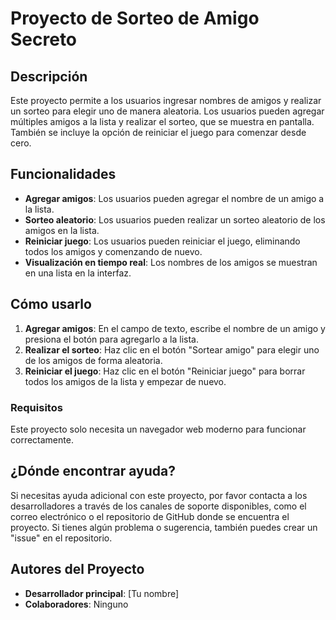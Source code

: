 # Proyecto de Sorteo de Amigo Secreto

## Descripción

Este proyecto permite a los usuarios ingresar nombres de amigos y realizar un sorteo para elegir uno de manera aleatoria. Los usuarios pueden agregar múltiples amigos a la lista y realizar el sorteo, que se muestra en pantalla. También se incluye la opción de reiniciar el juego para comenzar desde cero.

## Funcionalidades

- **Agregar amigos**: Los usuarios pueden agregar el nombre de un amigo a la lista.
- **Sorteo aleatorio**: Los usuarios pueden realizar un sorteo aleatorio de los amigos en la lista.
- **Reiniciar juego**: Los usuarios pueden reiniciar el juego, eliminando todos los amigos y comenzando de nuevo.
- **Visualización en tiempo real**: Los nombres de los amigos se muestran en una lista en la interfaz.

## Cómo usarlo

1. **Agregar amigos**: En el campo de texto, escribe el nombre de un amigo y presiona el botón para agregarlo a la lista.
2. **Realizar el sorteo**: Haz clic en el botón "Sortear amigo" para elegir uno de los amigos de forma aleatoria.
3. **Reiniciar el juego**: Haz clic en el botón "Reiniciar juego" para borrar todos los amigos de la lista y empezar de nuevo.

### Requisitos

Este proyecto solo necesita un navegador web moderno para funcionar correctamente.

## ¿Dónde encontrar ayuda?

Si necesitas ayuda adicional con este proyecto, por favor contacta a los desarrolladores a través de los canales de soporte disponibles, como el correo electrónico o el repositorio de GitHub donde se encuentra el proyecto. Si tienes algún problema o sugerencia, también puedes crear un "issue" en el repositorio.

## Autores del Proyecto

- **Desarrollador principal**: [Tu nombre]
- **Colaboradores**: Ninguno
